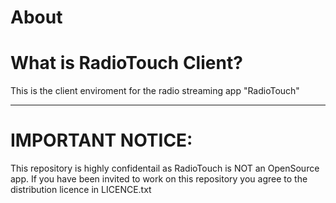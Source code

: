 # About
# What is RadioTouch Client?
This is the client enviroment for the radio streaming app "RadioTouch"
***
# IMPORTANT NOTICE:
This repository is highly confidentail as RadioTouch is NOT an OpenSource app.
If you have been invited to work on this repository you agree to the distribution licence in LICENCE.txt
